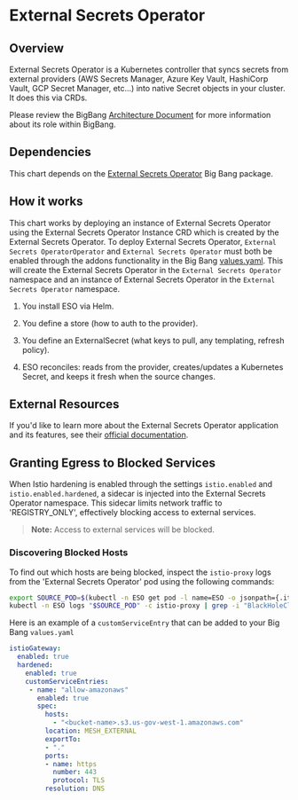 # External Secrets Operator

## Overview

External Secrets Operator is a Kubernetes controller that syncs secrets from external providers (AWS Secrets Manager, Azure Key Vault, HashiCorp Vault, GCP Secret Manager, etc...) into native Secret objects in your cluster. It does this via CRDs.

Please review the BigBang [Architecture Document](https://repo1.dso.mil/big-bang/bigbang/-/tree/master) for more information about its role within BigBang.

## Dependencies

This chart depends on the [External Secrets Operator](https://repo1.dso.mil/big-bang/bigbang/-/tree/master) Big Bang package.

## How it works

This chart works by deploying an instance of External Secrets Operator using the External Secrets Operator Instance CRD which is created by the External Secrets Operator. To deploy External Secrets Operator, `External Secrets OperatorOperator` and `External Secrets Operator` must both be enabled through the addons functionality in the Big Bang [values.yaml](https://repo1.dso.mil/platform-one/big-bang/bigbang/-/blob/master/chart/values.yaml). This will create the External Secrets Operator in the `External Secrets Operator` namespace and an instance of External Secrets Operator in the `External Secrets Operator` namespace.

1. You install ESO via Helm.

2. You define a store (how to auth to the provider).

3. You define an ExternalSecret (what keys to pull, any templating, refresh policy).

4. ESO reconciles: reads from the provider, creates/updates a Kubernetes Secret, and keeps it fresh when the source changes.

## External Resources

If you'd like to learn more about the External Secrets Operator application and its features, see their [official documentation](https://charts.external-secrets.io).


## Granting Egress to Blocked Services

When Istio hardening is enabled through the settings `istio.enabled` and `istio.enabled.hardened`, a sidecar is injected into the External Secrets Operator namespace. This sidecar limits network traffic to 'REGISTRY_ONLY', effectively blocking access to external services.

> **Note:** Access to external services will be blocked.


### Discovering Blocked Hosts

To find out which hosts are being blocked, inspect the `istio-proxy` logs from the 'External Secrets Operator' pod using the following commands:

```bash
export SOURCE_POD=$(kubectl -n ESO get pod -l name=ESO -o jsonpath={.items..metadata.name})
kubectl -n ESO logs "$SOURCE_POD" -c istio-proxy | grep -i "BlackHoleCluster"
```

Here is an example of a `customServiceEntry` that can be added to your Big Bang `values.yaml`
```yaml
istioGateway:
  enabled: true
  hardened:
    enabled: true
    customServiceEntries:
     - name: "allow-amazonaws"
       enabled: true
       spec:
         hosts:
           - "<bucket-name>.s3.us-gov-west-1.amazonaws.com"
         location: MESH_EXTERNAL
         exportTo:
         - "."
         ports:
         - name: https
           number: 443
           protocol: TLS
         resolution: DNS
```

